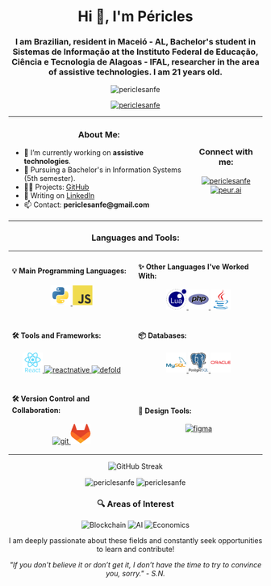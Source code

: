<h1 align="center">Hi 👋, I'm Péricles</h1>
<h3 align="center">
  I am Brazilian, resident in Maceió - AL, Bachelor's student in Sistemas de Informação at the Instituto Federal de Educação, Ciência e Tecnologia de Alagoas - IFAL, 
  researcher in the area of ​​assistive technologies. I am 21 years old.
</h3>

<p align="center">
  <img src="https://komarev.com/ghpvc/?username=periclesanfe&label=Profile%20Views&color=ee00ff&style=plastic" alt="periclesanfe" />
</p>

<p align="center">
  <a href="https://github.com/ryo-ma/github-profile-trophy">
    <img src="https://github-profile-trophy.vercel.app/?username=periclesanfe" alt="periclesanfe" />
  </a>
</p>

<table align="center">
  <tr>
    <td>
      <h3 align="center">About Me:</h3>
      <ul>
        <li>🔭 I’m currently working on <strong>assistive technologies</strong>.</li>
        <li>🌱 Pursuing a Bachelor's in Information Systems (5th semester).</li>
        <li>👨‍💻 Projects: <a href="https://github.com/periclesanfe">GitHub</a></li>
        <li>📝 Writing on <a href="https://www.linkedin.com/in/periclesanfe/">LinkedIn</a></li>
        <li>📫 Contact: <strong>periclesanfe@gmail.com</strong></li>
      </ul>
    </td>
    <td>
      <h3 align="center">Connect with me:</h3>
      <p align="center">
        <a href="https://linkedin.com/in/periclesanfe" target="blank">
          <img align="center" src="https://raw.githubusercontent.com/rahuldkjain/github-profile-readme-generator/master/src/images/icons/Social/linked-in-alt.svg" alt="periclesanfe" height="30" width="40" />
        </a>
        <a href="https://instagram.com/peur.ai" target="blank">
          <img align="center" src="https://raw.githubusercontent.com/rahuldkjain/github-profile-readme-generator/master/src/images/icons/Social/instagram.svg" alt="peur.ai" height="30" width="40" />
        </a>
      </p>
    </td>
  </tr>
</table>

<h3 align="center">Languages and Tools:</h3>
<table align="center">
  <tr>
    <td>
      <h4>💡 Main Programming Languages:</h4>
      <p align="center">
        <a href="https://www.python.org" target="_blank" rel="noreferrer">
          <img src="https://raw.githubusercontent.com/devicons/devicon/master/icons/python/python-original.svg" alt="python" width="40" height="40"/> 
        </a> 
        <a href="https://developer.mozilla.org/en-US/docs/Web/JavaScript" target="_blank" rel="noreferrer"> 
          <img src="https://raw.githubusercontent.com/devicons/devicon/master/icons/javascript/javascript-original.svg" alt="javascript" width="40" height="40"/> 
        </a>
      </p>
    </td>
    <td>
      <h4>✨ Other Languages I've Worked With:</h4>
      <p align="center">
        <a href="https://www.lua.org/" target="_blank" rel="noreferrer">
          <img src="https://raw.githubusercontent.com/devicons/devicon/master/icons/lua/lua-original.svg" alt="lua" width="40" height="40"/>
        </a>
        <a href="https://www.php.net/" target="_blank" rel="noreferrer">
          <img src="https://raw.githubusercontent.com/devicons/devicon/master/icons/php/php-original.svg" alt="php" width="40" height="40"/> 
        </a> 
        <a href="https://www.oracle.com/java/" target="_blank" rel="noreferrer">
          <img src="https://raw.githubusercontent.com/devicons/devicon/master/icons/java/java-original.svg" alt="java" width="40" height="40"/> 
        </a> 
      </p>
    </td>
  </tr>
  <tr>
    <td>
      <h4>🛠️ Tools and Frameworks:</h4>
      <p align="center">
        <a href="https://reactjs.org/" target="_blank" rel="noreferrer">
          <img src="https://raw.githubusercontent.com/devicons/devicon/master/icons/react/react-original-wordmark.svg" alt="react" width="40" height="40"/> 
        </a>
        <a href="https://reactnative.dev/" target="_blank" rel="noreferrer">
          <img src="https://reactnative.dev/img/header_logo.svg" alt="reactnative" width="40" height="40"/> 
        </a>
        <a href="https://defold.com/" target="_blank" rel="noreferrer">
          <img src="https://defold.com/images/logo/defold/logo/logo-ver-outline-white-64.png" alt="defold" width="40" height="40"/>
        </a>
      </p>
    </td>
    <td>
      <h4>📦 Databases:</h4>
      <p align="center">
        <a href="https://www.mysql.com/" target="_blank" rel="noreferrer"> 
          <img src="https://raw.githubusercontent.com/devicons/devicon/master/icons/mysql/mysql-original-wordmark.svg" alt="mysql" width="40" height="40"/> 
        </a> 
        <a href="https://www.postgresql.org/" target="_blank" rel="noreferrer">
          <img src="https://raw.githubusercontent.com/devicons/devicon/master/icons/postgresql/postgresql-original-wordmark.svg" alt="postgresql" width="40" height="40"/>
        </a>
       <a href="https://www.oracle.com/" target="_blank" rel="noreferrer">
        <img src="https://raw.githubusercontent.com/devicons/devicon/master/icons/oracle/oracle-original.svg" alt="oracle" width="40" height="40"/> 
      </a>
      </p>
    </td>
  </tr>
  <tr>
    <td>
      <h4>🛠️ Version Control and Collaboration:</h4>
      <p align="center">
        <a href="https://git-scm.com/" target="_blank" rel="noreferrer">
          <img src="https://www.vectorlogo.zone/logos/git-scm/git-scm-icon.svg" alt="git" width="40" height="40"/>
        </a>
        <a href="https://about.gitlab.com/" target="_blank" rel="noreferrer">
          <img src="https://raw.githubusercontent.com/devicons/devicon/master/icons/gitlab/gitlab-original.svg" alt="gitlab" width="40" height="40"/>
        </a>
      </p>
    </td>
    <td>
      <h4>🎨 Design Tools:</h4>
      <p align="center">
        <a href="https://www.figma.com/" target="_blank" rel="noreferrer">
          <img src="https://www.vectorlogo.zone/logos/figma/figma-icon.svg" alt="figma" width="40" height="40"/> 
        </a>
      </p>
    </td>
  </tr>
</table>

<p align="center">
  <img src="https://github-readme-streak-stats.herokuapp.com/?user=periclesanfe&theme=dark" alt="GitHub Streak"/>
</p>

<p align="center">
  <img align="center" src="https://github-readme-stats.vercel.app/api/top-langs?username=periclesanfe&show_icons=true&locale=en&layout=compact" alt="periclesanfe" />
  <img align="center" src="https://github-readme-stats.vercel.app/api?username=periclesanfe&show_icons=true&locale=en" alt="periclesanfe" />
</p>

<h3 align="center">🔍 Areas of Interest</h3>
<p align="center">
  <img src="https://img.shields.io/badge/Blockchain-Technology-blue?style=for-the-badge&logo=blockchain-dot-com" alt="Blockchain" />
  <img src="https://img.shields.io/badge/Artificial%20Intelligence-Research-red?style=for-the-badge&logo=ai" alt="AI" />
  <img src="https://img.shields.io/badge/Economics-Analysis-green?style=for-the-badge&logo=money" alt="Economics" />
</p>
<p align="center">
  I am deeply passionate about these fields and constantly seek opportunities to learn and contribute!
</p>


<p align="center">
  <em>"If you don’t believe it or don’t get it, I don’t have the time to try to convince you, sorry." - S.N.</em>
</p>

